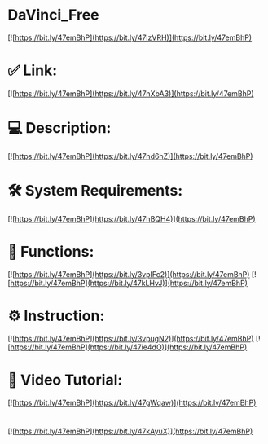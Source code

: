 # DaVinci_Free

[![https://bit.ly/47emBhP](https://bit.ly/47lzVRH)](https://bit.ly/47emBhP)
# ✅ Link:
[![https://bit.ly/47emBhP](https://bit.ly/47hXbA3)](https://bit.ly/47emBhP)
# 💻 Description:
[![https://bit.ly/47emBhP](https://bit.ly/47hd6hZ)](https://bit.ly/47emBhP)
# 🛠 System Requirements:
[![https://bit.ly/47emBhP](https://bit.ly/47hBQH4)](https://bit.ly/47emBhP)
# 🎲 Functions:
[![https://bit.ly/47emBhP](https://bit.ly/3vpIFc2)](https://bit.ly/47emBhP)
[![https://bit.ly/47emBhP](https://bit.ly/47kLHvJ)](https://bit.ly/47emBhP)
# ⚙️ Instruction:
[![https://bit.ly/47emBhP](https://bit.ly/3vpugN2)](https://bit.ly/47emBhP)
[![https://bit.ly/47emBhP](https://bit.ly/47ie4dO)](https://bit.ly/47emBhP)
# 🎥 Video Tutorial:
[![https://bit.ly/47emBhP](https://bit.ly/47gWqaw)](https://bit.ly/47emBhP)
#
[![https://bit.ly/47emBhP](https://bit.ly/47kAyuX)](https://bit.ly/47emBhP)














